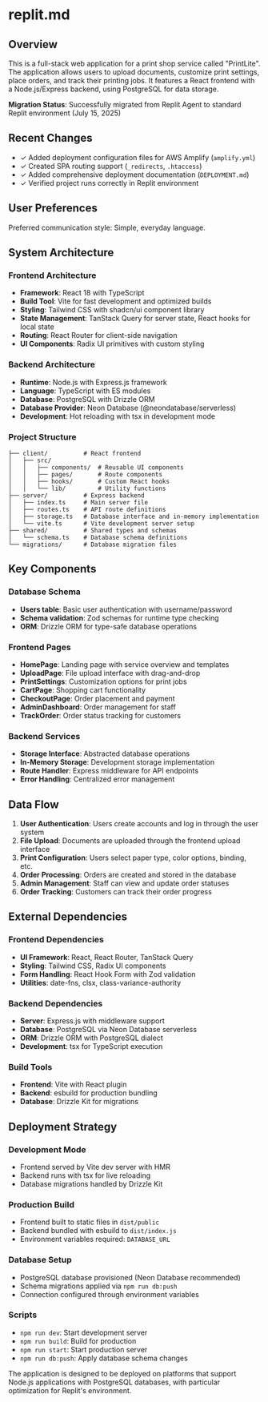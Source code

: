 # replit.md

## Overview

This is a full-stack web application for a print shop service called "PrintLite". The application allows users to upload documents, customize print settings, place orders, and track their printing jobs. It features a React frontend with a Node.js/Express backend, using PostgreSQL for data storage.

**Migration Status**: Successfully migrated from Replit Agent to standard Replit environment (July 15, 2025)

## Recent Changes
- ✓ Added deployment configuration files for AWS Amplify (`amplify.yml`)
- ✓ Created SPA routing support (`_redirects`, `.htaccess`)
- ✓ Added comprehensive deployment documentation (`DEPLOYMENT.md`)
- ✓ Verified project runs correctly in Replit environment

## User Preferences

Preferred communication style: Simple, everyday language.

## System Architecture

### Frontend Architecture
- **Framework**: React 18 with TypeScript
- **Build Tool**: Vite for fast development and optimized builds
- **Styling**: Tailwind CSS with shadcn/ui component library
- **State Management**: TanStack Query for server state, React hooks for local state
- **Routing**: React Router for client-side navigation
- **UI Components**: Radix UI primitives with custom styling

### Backend Architecture
- **Runtime**: Node.js with Express.js framework
- **Language**: TypeScript with ES modules
- **Database**: PostgreSQL with Drizzle ORM
- **Database Provider**: Neon Database (@neondatabase/serverless)
- **Development**: Hot reloading with tsx in development mode

### Project Structure
```
├── client/          # React frontend
│   ├── src/
│   │   ├── components/  # Reusable UI components
│   │   ├── pages/       # Route components
│   │   ├── hooks/       # Custom React hooks
│   │   └── lib/         # Utility functions
├── server/          # Express backend
│   ├── index.ts     # Main server file
│   ├── routes.ts    # API route definitions
│   ├── storage.ts   # Database interface and in-memory implementation
│   └── vite.ts      # Vite development server setup
├── shared/          # Shared types and schemas
│   └── schema.ts    # Database schema definitions
└── migrations/      # Database migration files
```

## Key Components

### Database Schema
- **Users table**: Basic user authentication with username/password
- **Schema validation**: Zod schemas for runtime type checking
- **ORM**: Drizzle ORM for type-safe database operations

### Frontend Pages
- **HomePage**: Landing page with service overview and templates
- **UploadPage**: File upload interface with drag-and-drop
- **PrintSettings**: Customization options for print jobs
- **CartPage**: Shopping cart functionality
- **CheckoutPage**: Order placement and payment
- **AdminDashboard**: Order management for staff
- **TrackOrder**: Order status tracking for customers

### Backend Services
- **Storage Interface**: Abstracted database operations
- **In-Memory Storage**: Development storage implementation
- **Route Handler**: Express middleware for API endpoints
- **Error Handling**: Centralized error management

## Data Flow

1. **User Authentication**: Users create accounts and log in through the user system
2. **File Upload**: Documents are uploaded through the frontend upload interface
3. **Print Configuration**: Users select paper type, color options, binding, etc.
4. **Order Processing**: Orders are created and stored in the database
5. **Admin Management**: Staff can view and update order statuses
6. **Order Tracking**: Customers can track their order progress

## External Dependencies

### Frontend Dependencies
- **UI Framework**: React, React Router, TanStack Query
- **Styling**: Tailwind CSS, Radix UI components
- **Form Handling**: React Hook Form with Zod validation
- **Utilities**: date-fns, clsx, class-variance-authority

### Backend Dependencies
- **Server**: Express.js with middleware support
- **Database**: PostgreSQL via Neon Database serverless
- **ORM**: Drizzle ORM with PostgreSQL dialect
- **Development**: tsx for TypeScript execution

### Build Tools
- **Frontend**: Vite with React plugin
- **Backend**: esbuild for production bundling
- **Database**: Drizzle Kit for migrations

## Deployment Strategy

### Development Mode
- Frontend served by Vite dev server with HMR
- Backend runs with tsx for live reloading
- Database migrations handled by Drizzle Kit

### Production Build
- Frontend built to static files in `dist/public`
- Backend bundled with esbuild to `dist/index.js`
- Environment variables required: `DATABASE_URL`

### Database Setup
- PostgreSQL database provisioned (Neon Database recommended)
- Schema migrations applied via `npm run db:push`
- Connection configured through environment variables

### Scripts
- `npm run dev`: Start development server
- `npm run build`: Build for production
- `npm run start`: Start production server
- `npm run db:push`: Apply database schema changes

The application is designed to be deployed on platforms that support Node.js applications with PostgreSQL databases, with particular optimization for Replit's environment.